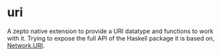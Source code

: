 # uri

A zepto native extension to provide a URI datatype and functions
to work with it. Trying to expose the full API of the Haskell
package it is based on,
[Network.URI](https://hackage.haskell.org/package/network-uri).
